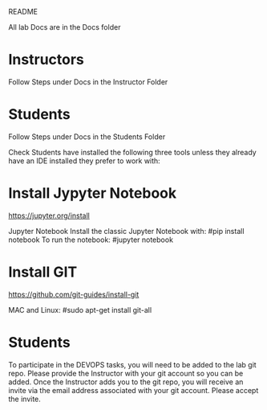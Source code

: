 README

All lab Docs are in the Docs folder

Instructors
==============
Follow Steps under Docs in the Instructor Folder

Students
=========

Follow Steps under Docs in the Students Folder

Check Students have installed the following three tools unless they already have an IDE installed they prefer to work with:

Install Jypyter Notebook
===========================
https://jupyter.org/install

Jupyter Notebook
Install the classic Jupyter Notebook with:
#pip install notebook
To run the notebook:
#jupyter notebook

Install GIT
================
https://github.com/git-guides/install-git

MAC and Linux:
#sudo apt-get install git-all

Students
=========
To participate in the DEVOPS tasks, you will need to be added to the lab git repo.
Please provide the Instructor with your git account so you can be added. Once the Instructor adds you to the git repo, you will receive an invite via the email address associated with your git account.
Please accept the invite.








